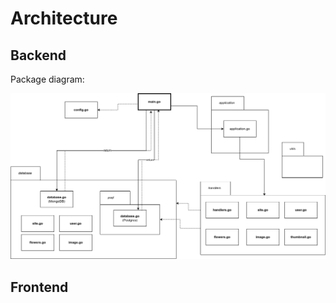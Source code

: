 # Architecture

## Backend

Package diagram:

![Package diagram of the backend](Slowers-App-backend.drawio.png)

## Frontend
